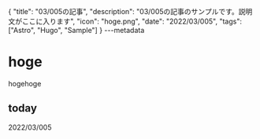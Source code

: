 {
  "title": "03/005の記事",
  "description": "03/005の記事のサンプルです。説明文がここに入ります",
  "icon": "hoge.png",
  "date": "2022/03/005",
  "tags": ["Astro", "Hugo", "Sample"]
}
---metadata

# hoge
hogehoge

## today
2022/03/005